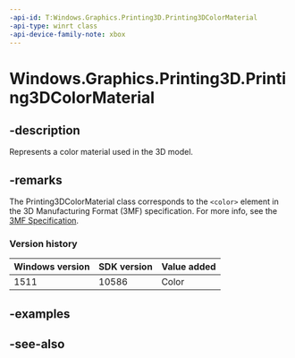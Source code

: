 ```yaml
---
-api-id: T:Windows.Graphics.Printing3D.Printing3DColorMaterial
-api-type: winrt class
-api-device-family-note: xbox
---
```


<!-- Class syntax.
public class Printing3DColorMaterial : Windows.Graphics.Printing3D.IPrinting3DColorMaterial, Windows.Graphics.Printing3D.IPrinting3DColorMaterial2
-->

# Windows.Graphics.Printing3D.Printing3DColorMaterial

## -description
Represents a color material used in the 3D model.

## -remarks
The Printing3DColorMaterial class corresponds to the `<color>` element in the 3D Manufacturing Format (3MF) specification. For more info, see the [3MF Specification](https://3mf.io/spec/).

### Version history

| Windows version | SDK version | Value added |
| -- | -- | -- |
| 1511 | 10586 | Color |

## -examples

## -see-also
